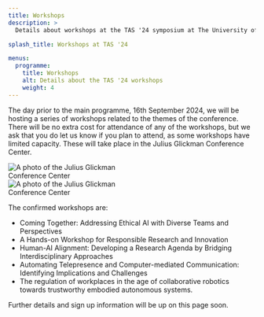 ```yaml
---
title: Workshops
description: >
  Details about workshops at the TAS '24 symposium at The University of Texas at Austin.

splash_title: Workshops at TAS '24

menus:
  programme:
    title: Workshops
    alt: Details about the TAS '24 workshops
    weight: 4
---
```


The day prior to the main programme, 16th September 2024, we will be hosting a series of workshops related to the themes of the conference.  There will be no extra cost for attendance of any of the workshops, but we ask that you do let us know if you plan to attend, as some workshops have limited capacity. These will take place in the Julius Glickman Conference Center.

<div class="d-flex flex-row w-100">
    <img src="{{ "/assets/img/workshops/thumbnail_IMG_2521.jpg" | relative_url }}" alt="A photo of the Julius Glickman Conference Center" class="flex-shrink-1 m-2 rounded" style="max-width: 50%">
    <img src="{{ "/assets/img/workshops/thumbnail_IMG_2522.jpg" | relative_url }}" alt="A photo of the Julius Glickman Conference Center" class="flex-shrink-1 m-2 rounded" style="max-width: 50%">
</div>

The confirmed workshops are:

* Coming Together: Addressing Ethical AI with Diverse Teams and Perspectives
* A Hands-on Workshop for Responsible Research and Innovation
* Human-AI Alignment: Developing a Research Agenda by Bridging Interdisciplinary Approaches
* Automating Telepresence and Computer-mediated Communication: Identifying Implications and Challenges
* The regulation of workplaces in the age of collaborative robotics towards trustworthy embodied autonomous systems.

Further details and sign up information will be up on this page soon.


